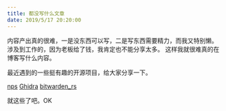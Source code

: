 ```yaml
---
title: 都没写什么文章
date: 2019/5/17 20:20:00
---
```


内容产出真的很难，一是没东西可以写，二是写东西需要精力，而我又特别懒。
涉及到工作的，因为老板给了钱，我肯定也不能分享太多。
这样我就很难真的在博客写什么内容。

最近遇到的一些挺有趣的开源项目，给大家分享一下。

[nps][1]
[Ghidra][2]
[bitwarden_rs][3]

就这些了吧。OK

  [1]: https://github.com/cnlh/nps "内网穿透代理服务器"
  [2]: https://github.com/NationalSecurityAgency/ghidra "NSA 开源逆向工具"
  [3]: https://github.com/dani-garcia/bitwarden_rs "用 Rust 编写的非官方 Bitwarden 兼容服务器"
